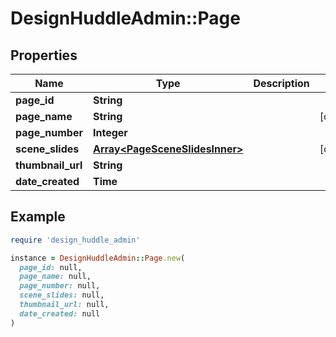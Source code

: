 # DesignHuddleAdmin::Page

## Properties

| Name | Type | Description | Notes |
| ---- | ---- | ----------- | ----- |
| **page_id** | **String** |  |  |
| **page_name** | **String** |  | [optional] |
| **page_number** | **Integer** |  |  |
| **scene_slides** | [**Array&lt;PageSceneSlidesInner&gt;**](PageSceneSlidesInner.md) |  | [optional] |
| **thumbnail_url** | **String** |  |  |
| **date_created** | **Time** |  |  |

## Example

```ruby
require 'design_huddle_admin'

instance = DesignHuddleAdmin::Page.new(
  page_id: null,
  page_name: null,
  page_number: null,
  scene_slides: null,
  thumbnail_url: null,
  date_created: null
)
```

